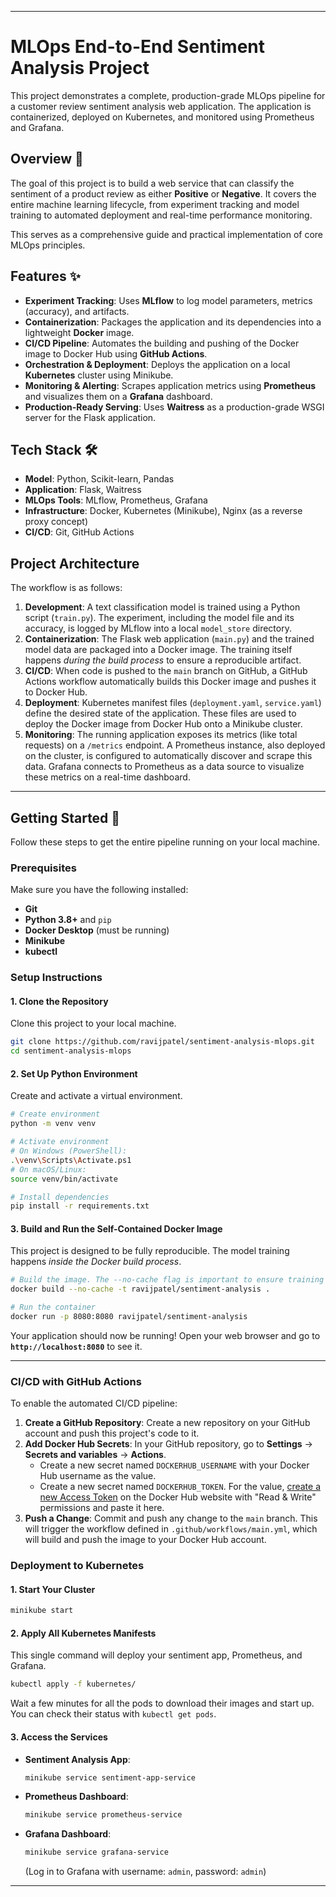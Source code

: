 -----

# MLOps End-to-End Sentiment Analysis Project

This project demonstrates a complete, production-grade MLOps pipeline for a customer review sentiment analysis web application. The application is containerized, deployed on Kubernetes, and monitored using Prometheus and Grafana.

## Overview 📜

The goal of this project is to build a web service that can classify the sentiment of a product review as either **Positive** or **Negative**. It covers the entire machine learning lifecycle, from experiment tracking and model training to automated deployment and real-time performance monitoring.

This serves as a comprehensive guide and practical implementation of core MLOps principles.

## Features ✨

  * **Experiment Tracking**: Uses **MLflow** to log model parameters, metrics (accuracy), and artifacts.
  * **Containerization**: Packages the application and its dependencies into a lightweight **Docker** image.
  * **CI/CD Pipeline**: Automates the building and pushing of the Docker image to Docker Hub using **GitHub Actions**.
  * **Orchestration & Deployment**: Deploys the application on a local **Kubernetes** cluster using Minikube.
  * **Monitoring & Alerting**: Scrapes application metrics using **Prometheus** and visualizes them on a **Grafana** dashboard.
  * **Production-Ready Serving**: Uses **Waitress** as a production-grade WSGI server for the Flask application.

## Tech Stack 🛠️

  * **Model**: Python, Scikit-learn, Pandas
  * **Application**: Flask, Waitress
  * **MLOps Tools**: MLflow, Prometheus, Grafana
  * **Infrastructure**: Docker, Kubernetes (Minikube), Nginx (as a reverse proxy concept)
  * **CI/CD**: Git, GitHub Actions

## Project Architecture

The workflow is as follows:

1.  **Development**: A text classification model is trained using a Python script (`train.py`). The experiment, including the model file and its accuracy, is logged by MLflow into a local `model_store` directory.
2.  **Containerization**: The Flask web application (`main.py`) and the trained model data are packaged into a Docker image. The training itself happens *during the build process* to ensure a reproducible artifact.
3.  **CI/CD**: When code is pushed to the `main` branch on GitHub, a GitHub Actions workflow automatically builds this Docker image and pushes it to Docker Hub.
4.  **Deployment**: Kubernetes manifest files (`deployment.yaml`, `service.yaml`) define the desired state of the application. These files are used to deploy the Docker image from Docker Hub onto a Minikube cluster.
5.  **Monitoring**: The running application exposes its metrics (like total requests) on a `/metrics` endpoint. A Prometheus instance, also deployed on the cluster, is configured to automatically discover and scrape this data. Grafana connects to Prometheus as a data source to visualize these metrics on a real-time dashboard.

-----

## Getting Started 🚀

Follow these steps to get the entire pipeline running on your local machine.

### Prerequisites

Make sure you have the following installed:

  * **Git**
  * **Python 3.8+** and `pip`
  * **Docker Desktop** (must be running)
  * **Minikube**
  * **kubectl**

### Setup Instructions

#### 1\. Clone the Repository

Clone this project to your local machine.

```bash
git clone https://github.com/ravijpatel/sentiment-analysis-mlops.git
cd sentiment-analysis-mlops
```

#### 2\. Set Up Python Environment

Create and activate a virtual environment.

```bash
# Create environment
python -m venv venv

# Activate environment
# On Windows (PowerShell):
.\venv\Scripts\Activate.ps1
# On macOS/Linux:
source venv/bin/activate

# Install dependencies
pip install -r requirements.txt
```

#### 3\. Build and Run the Self-Contained Docker Image

This project is designed to be fully reproducible. The model training happens *inside the Docker build process*.

```bash
# Build the image. The --no-cache flag is important to ensure training always runs.
docker build --no-cache -t ravijpatel/sentiment-analysis .

# Run the container
docker run -p 8080:8080 ravijpatel/sentiment-analysis
```

Your application should now be running\! Open your web browser and go to **`http://localhost:8080`** to see it.

-----

### CI/CD with GitHub Actions

To enable the automated CI/CD pipeline:

1.  **Create a GitHub Repository**: Create a new repository on your GitHub account and push this project's code to it.
2.  **Add Docker Hub Secrets**: In your GitHub repository, go to **Settings** -\> **Secrets and variables** -\> **Actions**.
      * Create a new secret named `DOCKERHUB_USERNAME` with your Docker Hub username as the value.
      * Create a new secret named `DOCKERHUB_TOKEN`. For the value, [create a new Access Token](https://hub.docker.com/settings/security) on the Docker Hub website with "Read & Write" permissions and paste it here.
3.  **Push a Change**: Commit and push any change to the `main` branch. This will trigger the workflow defined in `.github/workflows/main.yml`, which will build and push the image to your Docker Hub account.

### Deployment to Kubernetes

#### 1\. Start Your Cluster

```bash
minikube start
```

#### 2\. Apply All Kubernetes Manifests

This single command will deploy your sentiment app, Prometheus, and Grafana.

```bash
kubectl apply -f kubernetes/
```

Wait a few minutes for all the pods to download their images and start up. You can check their status with `kubectl get pods`.

#### 3\. Access the Services

  * **Sentiment Analysis App**:
    ```bash
    minikube service sentiment-app-service
    ```
  * **Prometheus Dashboard**:
    ```bash
    minikube service prometheus-service
    ```
  * **Grafana Dashboard**:
    ```bash
    minikube service grafana-service
    ```
    (Log in to Grafana with username: `admin`, password: `admin`)

-----
